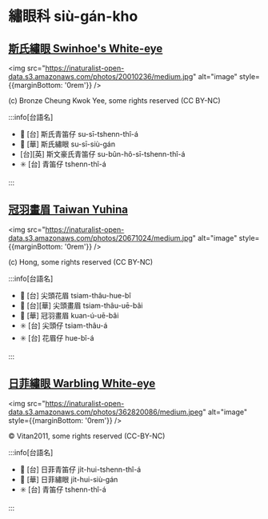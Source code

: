 # 繡眼科 siù-gán-kho

## [斯氏繡眼 Swinhoe's White-eye](https://ebird.org/species/swiwhe1)

<img src="https://inaturalist-open-data.s3.amazonaws.com/photos/20010236/medium.jpg" alt="image" style={{marginBottom: '0rem'}} />

<p className="image-caption">
(c) Bronze Cheung Kwok Yee, some rights reserved (CC BY-NC)
</p>

:::info[台語名]

- 🎯 [台] 斯氏青笛仔 su-sī-tshenn-thî-á
- 🎯 [華] 斯氏繡眼 su-sī-siù-gán
- [台][英] 斯文豪氏青笛仔 su-bûn-hô-sī-tshenn-thî-á
- ✳️ [台] 青笛仔 tshenn-thî-á

:::

## [冠羽畫眉 Taiwan Yuhina](https://ebird.org/species/taiyuh1)

<img src="https://inaturalist-open-data.s3.amazonaws.com/photos/20671024/medium.jpg" alt="image" style={{marginBottom: '0rem'}} />

<p className="image-caption">
(c) Hong, some rights reserved (CC BY-NC)
</p>

:::info[台語名]

- 🎯 [台] 尖頭花眉 tsiam-thâu-hue-bî
- 🎯 [台][華] 尖頭畫眉 tsiam-thâu-uē-bâi
- 🎯 [華] 冠羽畫眉 kuan-ú-uē-bâi
- ✳️ [台] 尖頭仔 tsiam-thâu-á
- ✳️ [台] 花眉仔 hue-bî-á

:::

## [日菲繡眼 Warbling White-eye](https://ebird.org/species/warwhe1)

<img src="https://inaturalist-open-data.s3.amazonaws.com/photos/362820086/medium.jpeg" alt="image" style={{marginBottom: '0rem'}} />

<p className="image-caption">
© Vitan2011, some rights reserved (CC-BY-NC)
</p>

:::info[台語名]

- 🎯 [台] 日菲青笛仔 ji̍t-hui-tshenn-thî-á
- 🎯 [華] 日菲繡眼 ji̍t-hui-siù-gán
- ✳️ [台] 青笛仔 tshenn-thî-á

:::
